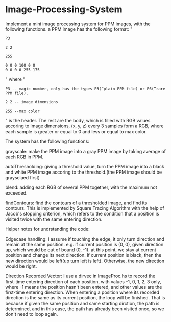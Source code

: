 # Image-Processing-System
Implement a mini image processing system for PPM images, with the following functions.
a PPM image has the following format:
"

    P3

    2 2

    255

    0 0 0 100 0 0
    0 0 0 0 255 175

"
where 
"
    
    P3 -- magic number, only has the types P3(“plain PPM file) or P6(“rare PPM file).
    
    2 2 -- image dimensions
    
    255 --max color
"
is the header. 
The rest are the body, which is filled with RGB values accoring to image dimensions, (x, y, z) every 3 samples form a RGB, where each sample is greater or equal to 0 and less or equal to max color.

The system has the following functions:

grayscale: make the PPM image into a gray PPM image by taking average of each RGB in PPM.

autoThresholding: giving a threshold value, turn the PPM image into a black and white PPM image accoring to the threshold.(the PPM image should be graysclaed first)

blend: adding each RGB of several PPM together, with the maximum not exceeded.

findContours: find the contours of a thresholded image, and find its contours.
This is implemented by Square Tracing Algorithm with the help of Jacob's stopping criterion, which refers to the condition that a position is visited twice with the same entering direction.  


Helper notes for undrstanding the code:

Edgecase handling:
I assume if touching the edge, it only turn direction and remain at the same position.
e.g. if current position is (0, 0), given direction up, which would be out of bound (0, -1).
at this point, we stay at current position and change its next direction.
If current position is black, then the new direction would be left(up turn left is left).
Otherwise, the new direction would be right.

Direction Recorded Vector:
I use a dirvec in ImageProc.hs to record the first-time entering direction of each position, with values -1, 0, 1, 2, 3 only, where -1 means the position hasn't been entered, and other values are the first-time entering direction.
When entering a position where its recorded direction is the same as its current position, the loop will be finished.
That is because if given the same position and same starting dirction, the path is determined, and in this case, the path has already been visited once, so we don't need to loop again.

